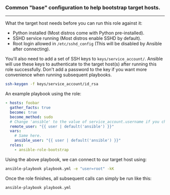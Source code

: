 ### Common "base" configuration to help bootstrap target hosts.

---
What the target host needs before you can run this role against it:
   - Python installed (Most distros come with Python pre-installed).
   - SSHD service running (Most distros enable SSHD by default).
   - Root login allowed in `/etc/sshd_config` (This will be disabled by Ansible after connecting).

You'll also need to add a set of SSH keys to `keys/service_account/`.
Ansible will use these keys to authenticate to the target host(s) after
running this role successfully. Don't add a password to the key if you
want more convenience when running subsequent playbooks.
```bash
ssh-keygen -f keys/service_account/id_rsa
```

An example playbook using the role:
```yaml
- hosts: foobar
  gather_facts: true
  become: true
  become_method: sudo
  # Change 'ansible' to the value of service_account.username if you changed it.
  remote_user: "{{ user | default('ansible') }}"
  vars:
    # Same here.
    ansible_user: "{{ user | default('ansible') }}"
  roles:
    - ansible-role-bootstrap
```
Using the above playbook, we can connect to our target host using:
```bash
ansible-playbook playbook.yml -e "user=root" -kK
```
Once the role finishes, all subsequent calls can simply be run like this:
```bash
ansible-playbook playbook.yml
```

```

